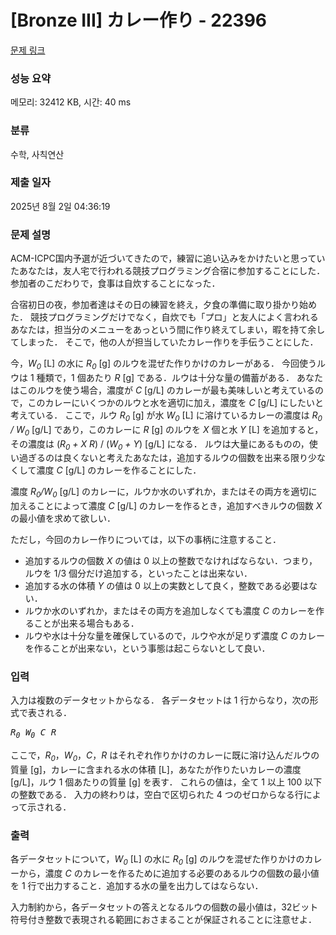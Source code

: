 # [Bronze III] カレー作り - 22396 

[문제 링크](https://www.acmicpc.net/problem/22396) 

### 성능 요약

메모리: 32412 KB, 시간: 40 ms

### 분류

수학, 사칙연산

### 제출 일자

2025년 8월 2일 04:36:19

### 문제 설명

<p>ACM-ICPC国内予選が近づいてきたので，練習に追い込みをかけたいと思っていたあなたは，友人宅で行われる競技プログラミング合宿に参加することにした． 参加者のこだわりで，食事は自炊することになった．</p>

<p>合宿初日の夜，参加者達はその日の練習を終え，夕食の準備に取り掛かり始めた． 競技プログラミングだけでなく，自炊でも「プロ」と友人によく言われるあなたは，担当分のメニューをあっという間に作り終えてしまい，暇を持て余してしまった． そこで，他の人が担当していたカレー作りを手伝うことにした．</p>

<p>今，<i>W<sub>0</sub></i> [L] の水に <i>R<sub>0</sub></i> [g] のルウを混ぜた作りかけのカレーがある． 今回使うルウは 1 種類で，1 個あたり <i>R</i> [g] である．ルウは十分な量の備蓄がある． あなたはこのルウを使う場合，濃度が <i>C</i> [g/L] のカレーが最も美味しいと考えているので，このカレーにいくつかのルウと水を適切に加え，濃度を <i>C</i> [g/L] にしたいと考えている． ここで，ルウ <i>R<sub>0</sub></i> [g] が水 <i>W<sub>0</sub></i> [L] に溶けているカレーの濃度は <i>R<sub>0</sub> / W<sub>0</sub></i> [g/L] であり，このカレーに <i>R</i> [g] のルウを <i>X</i> 個と水 <i>Y</i> [L] を追加すると，その濃度は (<i>R<sub>0</sub> + X R</i>) / (<i>W<sub>0</sub> + Y</i>) [g/L] になる． ルウは大量にあるものの，使い過ぎるのは良くないと考えたあなたは，追加するルウの個数を出来る限り少なくして濃度 <i>C</i> [g/L] のカレーを作ることにした．</p>

<p>濃度 <i>R<sub>0</sub>/W<sub>0</sub></i> [g/L] のカレーに，ルウか水のいずれか，またはその両方を適切に加えることによって濃度 <i>C</i> [g/L] のカレーを作るとき，追加すべきルウの個数 <i>X</i> の最小値を求めて欲しい．</p>

<p>ただし，今回のカレー作りについては，以下の事柄に注意すること．</p>

<ul>
	<li>追加するルウの個数 <i>X</i> の値は 0 以上の整数でなければならない．つまり，ルウを 1/3 個分だけ追加する，といったことは出来ない．</li>
	<li>追加する水の体積 <i>Y</i> の値は 0 以上の実数として良く，整数である必要はない．</li>
	<li>ルウか水のいずれか，またはその両方を追加しなくても濃度 <i>C</i> のカレーを作ることが出来る場合もある．</li>
	<li>ルウや水は十分な量を確保しているので，ルウや水が足りず濃度 <i>C</i> のカレーを作ることが出来ない，という事態は起こらないとして良い．</li>
</ul>

### 입력 

 <p>入力は複数のデータセットからなる． 各データセットは 1 行からなり，次の形式で表される．</p>

<pre><i>R<sub>0</sub></i> <i>W<sub>0</sub></i> <i>C</i> <i>R</i></pre>

<p>ここで，<i>R<sub>0</sub></i>，<i>W<sub>0</sub></i>，<i>C</i>，<i>R</i> はそれぞれ作りかけのカレーに既に溶け込んだルウの質量 [g]，カレーに含まれる水の体積 [L]，あなたが作りたいカレーの濃度 [g/L]，ルウ 1 個あたりの質量 [g] を表す． これらの値は，全て 1 以上 100 以下の整数である． 入力の終わりは，空白で区切られた 4 つのゼロからなる行によって示される．</p>

### 출력 

 <p>各データセットについて，<i>W<sub>0</sub></i> [L] の水に <i>R<sub>0</sub></i> [g] のルウを混ぜた作りかけのカレーから，濃度 <i>C</i> のカレーを作るために追加する必要のあるルウの個数の最小値を 1 行で出力すること．追加する水の量を出力してはならない．</p>

<p>入力制約から，各データセットの答えとなるルウの個数の最小値は，32ビット符号付き整数で表現される範囲におさまることが保証されることに注意せよ．</p>


